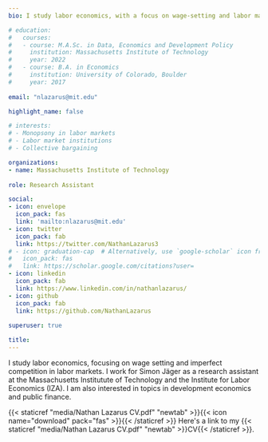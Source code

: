 ```yaml
---
bio: I study labor economics, with a focus on wage-setting and labor market institutions.

# education:
#   courses:
#   - course: M.A.Sc. in Data, Economics and Development Policy
#     institution: Massachusetts Institute of Technology
#     year: 2022
#   - course: B.A. in Economics
#     institution: University of Colorado, Boulder
#     year: 2017
    
email: "nlazarus@mit.edu"

highlight_name: false

# interests:
# - Monopsony in labor markets
# - Labor market institutions
# - Collective bargaining

organizations:
- name: Massachusetts Institute of Technology
  
role: Research Assistant

social:
- icon: envelope
  icon_pack: fas
  link: 'mailto:nlazarus@mit.edu'
- icon: twitter
  icon_pack: fab
  link: https://twitter.com/NathanLazarus3
# - icon: graduation-cap  # Alternatively, use `google-scholar` icon from `ai` icon pack
#   icon_pack: fas
#   link: https://scholar.google.com/citations?user=
- icon: linkedin
  icon_pack: fab
  link: https://www.linkedin.com/in/nathanlazarus/
- icon: github
  icon_pack: fab
  link: https://github.com/NathanLazarus
  
superuser: true

title: 
---
```


I study labor economics, focusing on wage setting and imperfect competition in labor markets. I work for Simon Jäger as a research assistant at the Massachusetts Institutute of Technology and the Institute for Labor Economics (IZA). I am also interested in topics in development economics and public finance.

{{< staticref "media/Nathan Lazarus CV.pdf" "newtab" >}}{{< icon name="download" pack="fas" >}}{{< /staticref >}} Here's a link to my {{< staticref "media/Nathan Lazarus CV.pdf" "newtab" >}}CV{{< /staticref >}}.
